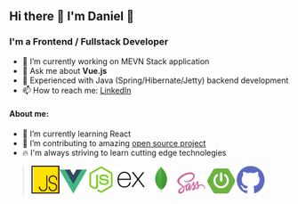 ## Hi there 👋 I'm Daniel 🚀

### I'm a Frontend / Fullstack Developer
- 🦄 I’m currently working on MEVN Stack application
- 💬 Ask me about <b>Vue.js</b>
- 🍃 Experienced with Java (Spring/Hibernate/Jetty) backend development
- 📫 How to reach me: [LinkedIn](www.linkedin.com/in/daniel-giat)

#### About me:
- 🌱 I’m currently learning React
- 👯 I’m contributing to amazing [open source project](https://github.com/mini-services)
- 🔥 I'm always striving to learn cutting edge technolegies 


> <img src='https://github.com/danielg212/danielg212/blob/main/icons/javascript.svg' alt='JavaScript' width='50' /><img src='https://github.com/danielg212/danielg212/blob/main/icons/vue.svg' alt='vue.io' width='50' /><img src='https://github.com/danielg212/danielg212/blob/main/icons/nodejs.svg' alt='Node.js' width='50' /> <img src='https://github.com/danielg212/danielg212/blob/main/icons/express.svg' alt='Express' width='50' /> <img src='https://github.com/danielg212/danielg212/blob/main/icons/mongodb.svg' alt='MongoDB' width='50' /> <img src='https://github.com/danielg212/danielg212/blob/main/icons/sass.svg' alt='sass' width='50' /> <img src='https://github.com/danielg212/danielg212/blob/main/icons/spring-boot.svg' alt='spring-boot' width='50' /> <img src='https://github.com/danielg212/danielg212/blob/main/icons/github.svg' alt='GitHub' width='50' />
